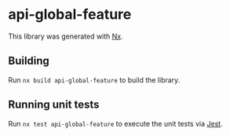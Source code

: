 # api-global-feature

This library was generated with [Nx](https://nx.dev).

## Building

Run `nx build api-global-feature` to build the library.

## Running unit tests

Run `nx test api-global-feature` to execute the unit tests via [Jest](https://jestjs.io).
